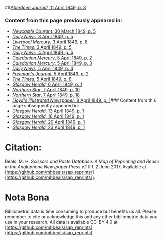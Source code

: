 ##[*Aberdeen Journal*, 11 April 1849, p. 3](https://mhbeals.github.io/sap_html/Aberdeen-Journal/Aberdeen-Journal-11-April-1849-p-3)

### Content from this page previously appeared in:
+ [*Newcastle Courant*, 30 March 1849, p. 5](https://mhbeals.github.io/sap_html/Newcastle-Courant/Newcastle-Courant-30-March-1849-p-5)
+ [*Daily News*, 3 April 1849, p. 5](https://mhbeals.github.io/sap_html/Daily-News/Daily-News-3-April-1849-p-5)
+ [*Liverpool Mercury*, 3 April 1849, p. 8](https://mhbeals.github.io/sap_html/Liverpool-Mercury/Liverpool-Mercury-3-April-1849-p-8)
+ [*The Times*, 3 April 1849, p. 5](https://mhbeals.github.io/sap_html/The-Times/The-Times-3-April-1849-p-5)
+ [*Daily News*, 4 April 1849, p. 5](https://mhbeals.github.io/sap_html/Daily-News/Daily-News-4-April-1849-p-5)
+ [*Caledonian Mercury*, 5 April 1849, p. 2](https://mhbeals.github.io/sap_html/Caledonian-Mercury/Caledonian-Mercury-5-April-1849-p-2)
+ [*Caledonian Mercury*, 5 April 1849, p. 3](https://mhbeals.github.io/sap_html/Caledonian-Mercury/Caledonian-Mercury-5-April-1849-p-3)
+ [*Daily News*, 5 April 1849, p. 4](https://mhbeals.github.io/sap_html/Daily-News/Daily-News-5-April-1849-p-4)
+ [*Freeman's Journal*, 5 April 1849, p. 2](https://mhbeals.github.io/sap_html/Freeman's-Journal/Freeman's-Journal-5-April-1849-p-2)
+ [*The Times*, 5 April 1849, p. 6](https://mhbeals.github.io/sap_html/The-Times/The-Times-5-April-1849-p-6)
+ [*Glasgow Herald*, 6 April 1849, p. 1](https://mhbeals.github.io/sap_html/Glasgow-Herald/Glasgow-Herald-6-April-1849-p-1)
+ [*Northern Star*, 7 April 1849, p. 10](https://mhbeals.github.io/sap_html/Northern-Star/Northern-Star-7-April-1849-p-10)
+ [*Northern Star*, 7 April 1849, p. 18](https://mhbeals.github.io/sap_html/Northern-Star/Northern-Star-7-April-1849-p-18)
+ [*Lloyd's Illustrated Newspaper*, 8 April 1849, p. 1](https://mhbeals.github.io/sap_html/Lloyd's-Illustrated-Newspaper/Lloyd's-Illustrated-Newspaper-8-April-1849-p-1)### Content from this page subsequently appeared in:
+ [*Glasgow Herald*, 13 April 1849, p. 1](https://mhbeals.github.io/sap_html/Glasgow-Herald/Glasgow-Herald-13-April-1849-p-1)
+ [*Glasgow Herald*, 16 April 1849, p. 1](https://mhbeals.github.io/sap_html/Glasgow-Herald/Glasgow-Herald-16-April-1849-p-1)
+ [*Glasgow Herald*, 20 April 1849, p. 1](https://mhbeals.github.io/sap_html/Glasgow-Herald/Glasgow-Herald-20-April-1849-p-1)
+ [*Glasgow Herald*, 23 April 1849, p. 1](https://mhbeals.github.io/sap_html/Glasgow-Herald/Glasgow-Herald-23-April-1849-p-1)
                    
# Citation: 

Beals. M. H. *Scissors and Paste Database: A Map of Reprinting and Reuse in the Anglophone Newspaper Press v.1.0.1.* 2 June 2017. Available at [https://github.com/mhbeals/sap_reprints/](https://github.com/mhbeals/sap_reprints/). 
                    
# Nota Bona

Bibliometric data is time consuming to produce but benefits us all. Please remember to cite or acknowledge this and any other bibliometric data you use in your research. All data is available CC-BY 4.0 at [https://github.com/mhbeals/sap_reprints](https://github.com/mhbeals/sap_reprints)